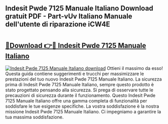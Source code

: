 ## Indesit Pwde 7125 Manuale Italiano Download gratuit PDF - Part-vUv Italiano Manuale dell'utente di riparazione iCW4E

# <h2><a href="http://dfdvxa3.blite.top/?on=Indesit+Pwde+7125+Manuale+Italiano">🔗Download 👉🔴 Indesit Pwde 7125 Manuale Italiano</a></h2>

[![Indesit Pwde 7125 Manuale Italiano download](https://i.imgur.com/lujVjoI.png)](http://dfdvxa3.blite.top/?on=Indesit+Pwde+7125+Manuale+Italiano)
Ottieni il massimo da esso! Questa guida contiene suggerimenti e trucchi per massimizzare le prestazioni del tuo nuovo Indesit Pwde 7125 Manuale Italiano. La sicurezza prima di Indesit Pwde 7125 Manuale Italiano, sempre questo prodotto è stato progettato pensando alla sicurezza. Si prega di osservare tutte le precauzioni di sicurezza durante il funzionamento. Questo Indesit Pwde 7125 Manuale Italiano offre una gamma completa di funzionalità per soddisfare le tue esigenze specifiche. La vostra soddisfazione è la nostra missione Indesit Pwde 7125 Manuale Italiano. Ci impegniamo a garantire la tua massima soddisfazione.

